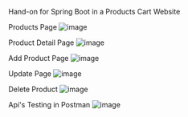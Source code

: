 Hand-on for Spring Boot in a Products Cart Website

Products Page
![image](https://github.com/user-attachments/assets/7107553c-77ed-42c6-addb-f10ba7e4cf1c)

Product Detail Page
![image](https://github.com/user-attachments/assets/4c6de37e-f65d-41ee-9a71-456935014b1e)

Add Product Page
![image](https://github.com/user-attachments/assets/570234b6-009d-43ed-a306-5b90ad4b86ff)

Update Page
![image](https://github.com/user-attachments/assets/1c490703-3edf-4b1d-be29-d08253a1eb65)

Delete Product
![image](https://github.com/user-attachments/assets/718a562a-ddf7-4a0f-a813-2d8e84490dcc)

Api's Testing in Postman
![image](https://github.com/user-attachments/assets/accfcb02-37fd-4b84-bae3-42cedd129e7e)
